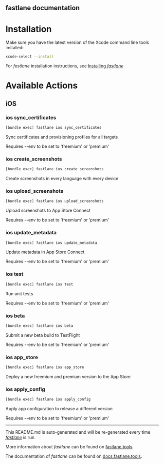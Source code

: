 fastlane documentation
----

# Installation

Make sure you have the latest version of the Xcode command line tools installed:

```sh
xcode-select --install
```

For _fastlane_ installation instructions, see [Installing _fastlane_](https://docs.fastlane.tools/#installing-fastlane)

# Available Actions

## iOS

### ios sync_certificates

```sh
[bundle exec] fastlane ios sync_certificates
```

Sync certificates and provisioning profiles for all targets

Requires --env to be set to 'freemium' or 'premium'

### ios create_screenshots

```sh
[bundle exec] fastlane ios create_screenshots
```

Create screenshots in every language with every device

### ios upload_screenshots

```sh
[bundle exec] fastlane ios upload_screenshots
```

Upload screenshots to App Store Connect

Requires --env to be set to 'freemium' or 'premium'

### ios update_metadata

```sh
[bundle exec] fastlane ios update_metadata
```

Update metadata in App Store Connect

Requires --env to be set to 'freemium' or 'premium'

### ios test

```sh
[bundle exec] fastlane ios test
```

Run unit tests

Requires --env to be set to 'freemium' or 'premium'

### ios beta

```sh
[bundle exec] fastlane ios beta
```

Submit a new beta build to TestFlight

Requires --env to be set to 'freemium' or 'premium'

### ios app_store

```sh
[bundle exec] fastlane ios app_store
```

Deploy a new freemium and premium version to the App Store

### ios apply_config

```sh
[bundle exec] fastlane ios apply_config
```

Apply app configuration to release a different version

Requires --env to be set to 'freemium' or 'premium'

----

This README.md is auto-generated and will be re-generated every time [_fastlane_](https://fastlane.tools) is run.

More information about _fastlane_ can be found on [fastlane.tools](https://fastlane.tools).

The documentation of _fastlane_ can be found on [docs.fastlane.tools](https://docs.fastlane.tools).
